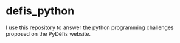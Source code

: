 # defis_python
I use this repository to answer the python programming challenges proposed on the PyDéfis website.
